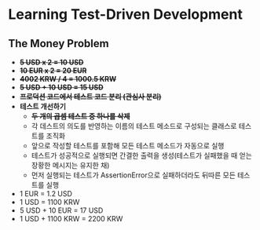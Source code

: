 # Learning Test-Driven Development

## The Money Problem
- ~~**5 USD x 2 = 10 USD**~~
- ~~**10 EUR x 2 = 20 EUR**~~
- ~~**4002 KRW / 4 = 1000.5 KRW**~~
- ~~**5 USD + 10 USD = 15 USD**~~
- ~~**프로덕션 코드에서 테스트 코드 분리 (관심사 분리)**~~
- **테스트 개선하기**
  - ~~**두 개의 곱셈 테스트 중 하나를 삭제**~~
  - 각 데스트의 의도를 반영하는 이름의 테스트 메소드로 구성되는 클래스로 테스트를 조직화
  - 앞으로 작성할 테스트를 포함해 모든 테스트 메소드가 자동으로 실행
  - 테스트가 성공적으로 실행되면 간결한 출력을 생성(테스트가 실패했을 때 얻는 장황한 메시지는 유지한 채)
  - 먼저 실행되는 테스트가 AssertionError으로 실패하더라도 뒤따른 모든 테스트를 실행
- 1 EUR = 1.2 USD
- 1 USD = 1100 KRW
- 5 USD + 10 EUR = 17 USD
- 1 USD + 1100 KRW = 2200 KRW